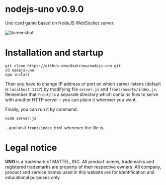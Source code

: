 # nodejs-uno v0.9.0
Uno card game based on NodeJS WebSocket server.

![Screenshot](https://i.imgur.com/zR1EbbT.png)

# Installation and startup
```
git clone https://github.com/dzakrzew/nodejs-uno.git
cd nodejs-uno
npm install
```
Then you have to change IP address or port on which server listens (default is `localhost:1337`) by modifying file `server.js` and `front/assets/index.js`.
Remember that `front/` is a separate directory which contains files to serve with another HTTP server – you can place it wherever you want.

Finally, you can run it by command:
```
node server.js
```
...and visit `front/index.html` wherever the file is.

# Legal notice
**UNO** is a trademark of MATTEL, INC. All product names, trademarks and registered trademarks are property of their respective owners. All company, product and service names used in this website are for identification and educational purposes only.
